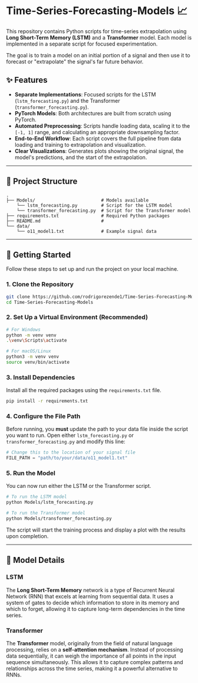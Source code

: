 # Time-Series-Forecasting-Models 📈

This repository contains Python scripts for time-series extrapolation using **Long Short-Term Memory (LSTM)** and a **Transformer** model. Each model is implemented in a separate script for focused experimentation.

The goal is to train a model on an initial portion of a signal and then use it to forecast or "extrapolate" the signal's far future behavior.



## ✨ Features

* **Separate Implementations**: Focused scripts for the LSTM (`lstm_forecasting.py`) and the Transformer (`transformer_forecasting.py`).
* **PyTorch Models**: Both architectures are built from scratch using PyTorch.
* **Automated Preprocessing**: Scripts handle loading data, scaling it to the `[-1, 1]` range, and calculating an appropriate downsampling factor.
* **End-to-End Workflow**: Each script covers the full pipeline from data loading and training to extrapolation and visualization.
* **Clear Visualizations**: Generates plots showing the original signal, the model's predictions, and the start of the extrapolation.

---

## 📂 Project Structure

```
.
├── Models/                         # Models available
    └── lstm_forecasting.py         # Script for the LSTM model
    └── transformer_forecasting.py  # Script for the Transformer model
├── requirements.txt                # Required Python packages
├── README.md                       # 
└── data/
    └── o11_model1.txt              # Example signal data
```

---

## 🚀 Getting Started

Follow these steps to set up and run the project on your local machine.

### 1. Clone the Repository

```bash
git clone https://github.com/rodrigorezende1/Time-Series-Forecasting-Models.git
cd Time-Series-Forecasting-Models
```

### 2. Set Up a Virtual Environment (Recommended)

```bash
# For Windows
python -m venv venv
.\venv\Scripts\activate

# For macOS/Linux
python3 -m venv venv
source venv/bin/activate
```

### 3. Install Dependencies

Install all the required packages using the `requirements.txt` file.

```bash
pip install -r requirements.txt
```

### 4. Configure the File Path

Before running, you **must** update the path to your data file inside the script you want to run. Open either `lstm_forecasting.py` or `transformer_forecasting.py` and modify this line:

```python
# Change this to the location of your signal file
FILE_PATH = "path/to/your/data/o11_model1.txt"
```

### 5. Run the Model

You can now run either the LSTM or the Transformer script.

```bash
# To run the LSTM model
python Models/lstm_forecasting.py

# To run the Transformer model
python Models/transformer_forecasting.py
```
The script will start the training process and display a plot with the results upon completion.

---

## 🧠 Model Details

### LSTM
The **Long Short-Term Memory** network is a type of Recurrent Neural Network (RNN) that excels at learning from sequential data. It uses a system of gates to decide which information to store in its memory and which to forget, allowing it to capture long-term dependencies in the time series.

### Transformer
The **Transformer** model, originally from the field of natural language processing, relies on a **self-attention mechanism**. Instead of processing data sequentially, it can weigh the importance of all points in the input sequence simultaneously. This allows it to capture complex patterns and relationships across the time series, making it a powerful alternative to RNNs.
